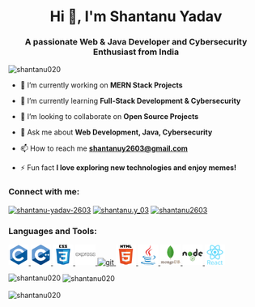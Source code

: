 <h1 align="center">Hi 👋, I'm Shantanu Yadav</h1>
<h3 align="center">A passionate Web & Java Developer and Cybersecurity Enthusiast from India</h3>

<p align="left"> <img src="https://komarev.com/ghpvc/?username=shantanu020&label=Profile%20views&color=0e75b6&style=flat" alt="shantanu020" /> </p>

- 🔭 I’m currently working on **MERN Stack Projects**

- 🌱 I’m currently learning **Full-Stack Development & Cybersecurity**

- 👯 I’m looking to collaborate on **Open Source Projects**

- 💬 Ask me about **Web Development, Java, Cybersecurity**

- 📫 How to reach me **shantanuy2603@gmail.com**

- ⚡ Fun fact **I love exploring new technologies and enjoy memes!**

<h3 align="left">Connect with me:</h3>
<p align="left">
<a href="https://linkedin.com/in/](https://www.linkedin.com/in/shantanu-yadav-3ba194281/" target="blank"><img align="center" src="https://cdn.jsdelivr.net/npm/simple-icons@3.0.1/icons/linkedin.svg" alt="shantanu-yadav-2603" height="30" width="40" /></a>
<a href="https://instagram.com/shantanu.y_03" target="blank"><img align="center" src="https://cdn.jsdelivr.net/npm/simple-icons@3.0.1/icons/instagram.svg" alt="shantanu.y_03" height="30" width="40" /></a>
<a href="https://www.leetcode.com/shantanu2603" target="blank"><img align="center" src="https://cdn.jsdelivr.net/npm/simple-icons@3.0.1/icons/leetcode.svg" alt="shantanu2603" height="30" width="40" /></a>
</p>

<h3 align="left">Languages and Tools:</h3>
<p align="left"> 
<a href="https://www.cprogramming.com/" target="_blank"> <img src="https://raw.githubusercontent.com/devicons/devicon/master/icons/c/c-original.svg" alt="c" width="40" height="40"/> </a> 
<a href="https://www.w3schools.com/cpp/" target="_blank"> <img src="https://raw.githubusercontent.com/devicons/devicon/master/icons/cplusplus/cplusplus-original.svg" alt="cplusplus" width="40" height="40"/> </a> 
<a href="https://www.w3schools.com/css/" target="_blank"> <img src="https://raw.githubusercontent.com/devicons/devicon/master/icons/css3/css3-original-wordmark.svg" alt="css3" width="40" height="40"/> </a> 
<a href="https://expressjs.com" target="_blank"> <img src="https://raw.githubusercontent.com/devicons/devicon/master/icons/express/express-original-wordmark.svg" alt="express" width="40" height="40"/> </a> 
<a href="https://git-scm.com/" target="_blank"> <img src="https://www.vectorlogo.zone/logos/git-scm/git-scm-icon.svg" alt="git" width="40" height="40"/> </a> 
<a href="https://www.w3.org/html/" target="_blank"> <img src="https://raw.githubusercontent.com/devicons/devicon/master/icons/html5/html5-original-wordmark.svg" alt="html5" width="40" height="40"/> </a> 
<a href="https://www.java.com" target="_blank"> <img src="https://raw.githubusercontent.com/devicons/devicon/master/icons/java/java-original.svg" alt="java" width="40" height="40"/> </a> 
<a href="https://www.mongodb.com/" target="_blank"> <img src="https://raw.githubusercontent.com/devicons/devicon/master/icons/mongodb/mongodb-original-wordmark.svg" alt="mongodb" width="40" height="40"/> </a> 
<a href="https://nodejs.org" target="_blank"> <img src="https://raw.githubusercontent.com/devicons/devicon/master/icons/nodejs/nodejs-original-wordmark.svg" alt="nodejs" width="40" height="40"/> </a> 
<a href="https://reactjs.org/" target="_blank"> <img src="https://raw.githubusercontent.com/devicons/devicon/master/icons/react/react-original-wordmark.svg" alt="react" width="40" height="40"/> </a> 
</p>

<p><img align="left" src="https://github-readme-stats.vercel.app/api/top-langs?username=shantanu020&show_icons=true&locale=en&layout=compact" alt="shantanu020" /></p>

<p>&nbsp;<img align="center" src="https://github-readme-stats.vercel.app/api?username=shantanu020&show_icons=true&locale=en" alt="shantanu020" /></p>

<p><img align="center" src="https://github-readme-streak-stats.herokuapp.com/?user=shantanu020&" alt="shantanu020" /></p>
